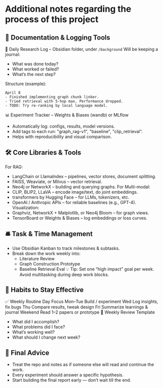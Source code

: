 # Additional notes regarding the process of this project

## 📓 Documentation & Logging Tools
💬 Daily Research Log – Obsidian folder, under `/background`
Will be keeping a journal:
* What was done today?
* What worked or failed?
* What’s the next step?

Structure (example):
```text
April 8
- Finished implementing graph chunk linker.
- Tried retrieval with 5-hop max. Performance dropped.
- TODO: Try re-ranking by local language model.
```

📊 Experiment Tracker – Weights & Biases (wandb) or MLflow
* Automatically log: configs, results, model versions.
* Add tags to each run: "graph_rag-v1", "baseline", "clip_retrieval".
* Helps with reproducibility and visual comparison.

## 🛠️ Core Libraries & Tools
For RAG:
* LangChain or LlamaIndex – pipelines, vector stores, document splitting.
* FAISS, Weaviate, or Milvus – vector retrieval.
* Neo4j or NetworkX – building and querying graphs.
For Multi-modal:
* CLIP, BLIP2, LLaVA – encode image/text, do joint embeddings.
* transformers by Hugging Face – for LLMs, tokenizers, etc.
* OpenAI / Anthropic APIs – for reliable baselines (e.g., GPT-4).
Visualization:
* Graphviz, NetworkX + Matplotlib, or Neo4j Bloom – for graph views.
* TensorBoard or Weights & Biases – log embeddings or loss curves.

## 🛎️ Task & Time Management
* Use Obsidian Kanban to track milestones & subtasks.
* Break down the work weekly into:
    * Literature Review
    * Graph Construction Prototype
    * Baseline Retrieval Eval
💡 Tip: Set one “high impact” goal per week. Avoid multitasking during deep work blocks.


## 🧠 Habits to Stay Effective
✅ Weekly Routine
Day	Focus
Mon–Tue	Build / experiment
Wed	Log insights, fix bugs
Thu	Compare results, tweak design
Fri	Summarize learnings & journal
Weekend	Read 1–2 papers or prototype
📌 Weekly Review Template
* What did I accomplish?
* What problems did I face?
* What’s working well?
* What should I change next week?

## 🧾 Final Advice
* Treat the repo and notes as if someone else will read and continue the work.
* Every experiment should answer a specific hypothesis.
* Start building the final report early — don’t wait till the end.


